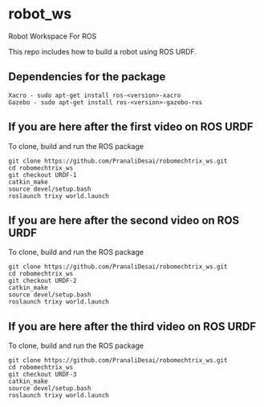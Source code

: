 # robot_ws
Robot Workspace For ROS

This repo includes how to build a robot using ROS URDF.

## Dependencies for the package

```
Xacro - sudo apt-get install ros-<version>-xacro
Gazebo - sudo apt-get install ros-<version>-gazebo-ros
```

## If you are here after the first video on ROS URDF
To clone, build and run the ROS package
```
git clone https://github.com/PranaliDesai/robomechtrix_ws.git
cd robomechtrix_ws
git checkout URDF-1
catkin_make
source devel/setup.bash
roslaunch trixy world.launch
```

## If you are here after the second video on ROS URDF
To clone, build and run the ROS package
```
git clone https://github.com/PranaliDesai/robomechtrix_ws.git
cd robomechtrix_ws
git checkout URDF-2
catkin_make
source devel/setup.bash
roslaunch trixy world.launch
```


## If you are here after the third video on ROS URDF
To clone, build and run the ROS package
```
git clone https://github.com/PranaliDesai/robomechtrix_ws.git
cd robomechtrix_ws
git checkout URDF-3
catkin_make
source devel/setup.bash
roslaunch trixy world.launch
```
